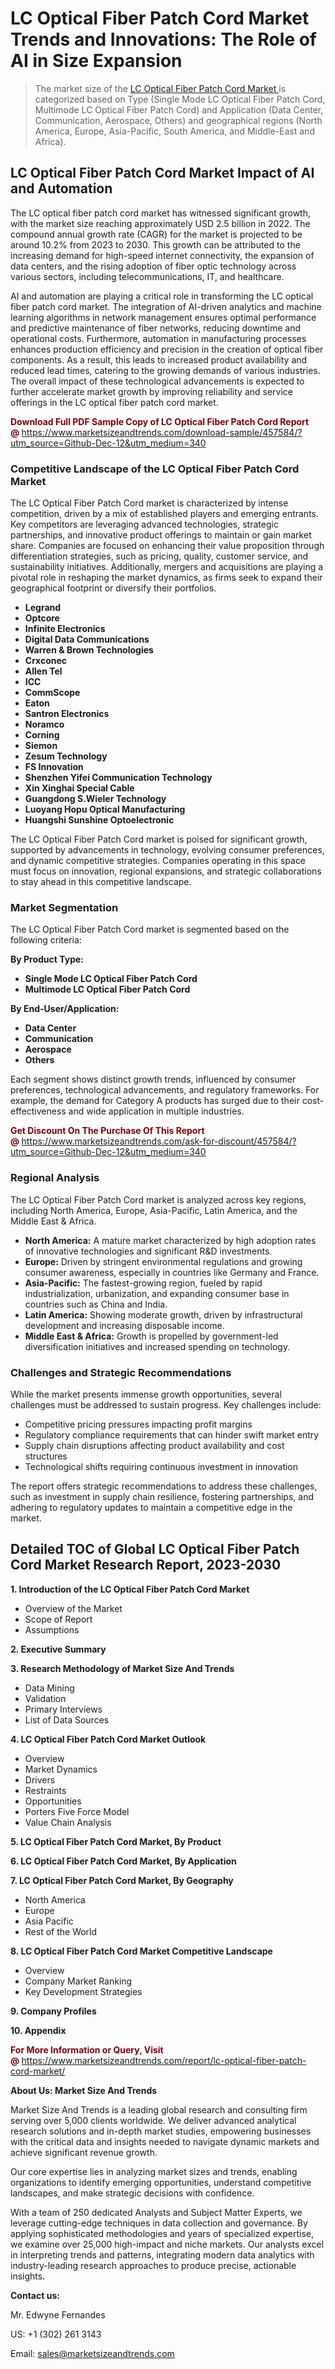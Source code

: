 <H1>LC Optical Fiber Patch Cord Market Trends and Innovations: The Role of AI in Size Expansion</H1><blockquote><p>The market size of the <a href="https://www.marketsizeandtrends.com/download-sample/457584/?utm_source=Github-Dec-12&amp;utm_medium=340" target="_blank">LC Optical Fiber Patch Cord Market </a>is categorized based on Type (Single Mode LC Optical Fiber Patch Cord, Multimode LC Optical Fiber Patch Cord) and Application (Data Center, Communication, Aerospace, Others) and geographical regions (North America, Europe, Asia-Pacific, South America, and Middle-East and Africa).</p></blockquote><p><h2>LC Optical Fiber Patch Cord Market Impact of AI and Automation</h2><p>The LC optical fiber patch cord market has witnessed significant growth, with the market size reaching approximately USD 2.5 billion in 2022. The compound annual growth rate (CAGR) for the market is projected to be around 10.2% from 2023 to 2030. This growth can be attributed to the increasing demand for high-speed internet connectivity, the expansion of data centers, and the rising adoption of fiber optic technology across various sectors, including telecommunications, IT, and healthcare.</p><p>AI and automation are playing a critical role in transforming the LC optical fiber patch cord market. The integration of AI-driven analytics and machine learning algorithms in network management ensures optimal performance and predictive maintenance of fiber networks, reducing downtime and operational costs. Furthermore, automation in manufacturing processes enhances production efficiency and precision in the creation of optical fiber components. As a result, this leads to increased product availability and reduced lead times, catering to the growing demands of various industries. The overall impact of these technological advancements is expected to further accelerate market growth by improving reliability and service offerings in the LC optical fiber patch cord market.</p></p><p><strong><span style="color: #800000;">Download Full PDF Sample Copy of LC Optical Fiber Patch Cord Report @</span>&nbsp;</strong><a href="https://www.marketsizeandtrends.com/download-sample/457584/?utm_source=Github-Dec-12&amp;utm_medium=340">https://www.marketsizeandtrends.com/download-sample/457584/?utm_source=Github-Dec-12&amp;utm_medium=340</a></p><h3>Competitive Landscape of the LC Optical Fiber Patch Cord Market</h3><p>The LC Optical Fiber Patch Cord market is characterized by intense competition, driven by a mix of established players and emerging entrants. Key competitors are leveraging advanced technologies, strategic partnerships, and innovative product offerings to maintain or gain market share. Companies are focused on enhancing their value proposition through differentiation strategies, such as pricing, quality, customer service, and sustainability initiatives. Additionally, mergers and acquisitions are playing a pivotal role in reshaping the market dynamics, as firms seek to expand their geographical footprint or diversify their portfolios.</p><p><strong><p><ul><li>Legrand </li><li> Optcore </li><li> Infinite Electronics </li><li> Digital Data Communications </li><li> Warren & Brown Technologies </li><li> Crxconec </li><li> Allen Tel </li><li> ICC </li><li> CommScope </li><li> Eaton </li><li> Santron Electronics </li><li> Noramco </li><li> Corning </li><li> Siemon </li><li> Zesum Technology </li><li> FS Innovation </li><li> Shenzhen Yifei Communication Technology </li><li> Xin Xinghai Special Cable </li><li> Guangdong S.Wieler Technology </li><li> Luoyang Hopu Optical Manufacturing </li><li> Huangshi Sunshine Optoelectronic</p></li></ul></p></strong></p><p>The LC Optical Fiber Patch Cord market is poised for significant growth, supported by advancements in technology, evolving consumer preferences, and dynamic competitive strategies. Companies operating in this space must focus on innovation, regional expansions, and strategic collaborations to stay ahead in this competitive landscape.</p><h3>Market Segmentation</h3><p>The LC Optical Fiber Patch Cord market is segmented based on the following criteria:</p><p><strong>By Product Type:</strong></p><p><strong><p><ul><li>Single Mode LC Optical Fiber Patch Cord </li><li> Multimode LC Optical Fiber Patch Cord</p></li></ul></p></strong></p><p><strong>By End-User/Application:</strong></p><p><strong><p><ul><li>Data Center </li><li> Communication </li><li> Aerospace </li><li> Others</p></li></ul></p></strong></p><p>Each segment shows distinct growth trends, influenced by consumer preferences, technological advancements, and regulatory frameworks. For example, the demand for Category A products has surged due to their cost-effectiveness and wide application in multiple industries.</p><p><strong><span style="color: #800000;">Get Discount On The Purchase Of This Report @&nbsp;</span></strong><a href="https://www.marketsizeandtrends.com/ask-for-discount/457584/?utm_source=Github-Dec-12&amp;utm_medium=340">https://www.marketsizeandtrends.com/ask-for-discount/457584/?utm_source=Github-Dec-12&amp;utm_medium=340</a></p><h3>Regional Analysis</h3><p>The LC Optical Fiber Patch Cord market is analyzed across key regions, including North America, Europe, Asia-Pacific, Latin America, and the Middle East &amp; Africa.</p><ul><li><strong>North America:</strong> A mature market characterized by high adoption rates of innovative technologies and significant R&amp;D investments.</li><li><strong>Europe:</strong> Driven by stringent environmental regulations and growing consumer awareness, especially in countries like Germany and France.</li><li><strong>Asia-Pacific:</strong> The fastest-growing region, fueled by rapid industrialization, urbanization, and expanding consumer base in countries such as China and India.</li><li><strong>Latin America:</strong> Showing moderate growth, driven by infrastructural development and increasing disposable income.</li><li><strong>Middle East &amp; Africa:</strong> Growth is propelled by government-led diversification initiatives and increased spending on technology.</li></ul><h3>Challenges and Strategic Recommendations</h3><p>While the market presents immense growth opportunities, several challenges must be addressed to sustain progress. Key challenges include:</p><ul><li>Competitive pricing pressures impacting profit margins</li><li>Regulatory compliance requirements that can hinder swift market entry</li><li>Supply chain disruptions affecting product availability and cost structures</li><li>Technological shifts requiring continuous investment in innovation</li></ul><p>The report offers strategic recommendations to address these challenges, such as investment in supply chain resilience, fostering partnerships, and adhering to regulatory updates to maintain a competitive edge in the market.</p><h2>Detailed TOC of Global LC Optical Fiber Patch Cord Market Research Report, 2023-2030</h2><p><strong>1. Introduction of the LC Optical Fiber Patch Cord Market</strong></p><ul><li>Overview of the Market</li><li>Scope of Report</li><li>Assumptions&nbsp;</li></ul><p><strong>2. Executive Summary</strong></p><p><strong>3. Research Methodology of <strong>Market Size And Trends</strong></strong></p><ul><li>Data Mining</li><li>Validation</li><li>Primary Interviews</li><li>List of Data Sources&nbsp;</li></ul><p><strong>4. LC Optical Fiber Patch Cord Market Outlook</strong></p><ul><li>Overview</li><li>Market Dynamics</li><li>Drivers</li><li>Restraints</li><li>Opportunities</li><li>Porters Five Force Model</li><li>Value Chain Analysis&nbsp;</li></ul><p><strong>5. LC Optical Fiber Patch Cord Market, By Product</strong></p><p><strong>6. LC Optical Fiber Patch Cord Market, By Application</strong></p><p><strong>7. LC Optical Fiber Patch Cord Market, By Geography</strong></p><ul><li>North America</li><li>Europe</li><li>Asia Pacific</li><li>Rest of the World&nbsp;</li></ul><p><strong>8. LC Optical Fiber Patch Cord Market Competitive Landscape</strong></p><ul><li>Overview</li><li>Company Market Ranking</li><li>Key Development Strategies&nbsp;</li></ul><p><strong>9. Company Profiles</strong></p><p><strong>10. Appendix</strong></p><p><strong><span style="color: #800000;">For More Information or Query, Visit @&nbsp;</span></strong><a href="https://www.marketsizeandtrends.com/report/lc-optical-fiber-patch-cord-market/">https://www.marketsizeandtrends.com/report/lc-optical-fiber-patch-cord-market/</a></p><p></p><p><strong>About Us:&nbsp;Market Size And Trends</strong></p><p>Market Size And Trends&nbsp;is a leading global research and consulting firm serving over 5,000 clients worldwide. We deliver advanced analytical research solutions and in-depth market studies, empowering businesses with the critical data and insights needed to navigate dynamic markets and achieve significant revenue growth.</p><p>Our core expertise lies in analyzing market sizes and trends, enabling organizations to identify emerging opportunities, understand competitive landscapes, and make strategic decisions with confidence.</p><p>With a team of 250 dedicated Analysts and Subject Matter Experts, we leverage cutting-edge techniques in data collection and governance. By applying sophisticated methodologies and years of specialized expertise, we examine over 25,000 high-impact and niche markets. Our analysts excel in interpreting trends and patterns, integrating modern data analytics with industry-leading research approaches to produce precise, actionable insights.</p><p><strong>Contact us:</strong></p><p>Mr. Edwyne Fernandes</p><p>US: +1 (302) 261 3143</p><p>Email: <a href="mailto:sales@marketsizeandtrends.com">sales@marketsizeandtrends.com</a>&nbsp;</p>
